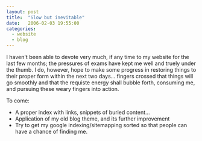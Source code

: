 ```yaml
---
layout: post
title:  "Slow but inevitable"
date:   2006-02-03 19:55:00
categories:
  - website
  - blog
---
```


I haven't been able to devote very much, if any time to my website for the last
few months; the pressures of exams have kept me well and truely under the
thumb. I do, however, hope to make some progress in restoring things to their
proper form within the next two days… fingers crossed that things will go
smoothly and that the requiste energy shall bubble forth, consuming me, and
pursuing these weary fingers into action.

To come:

* A proper index with links, snippets of buried content…
* Application of my old blog theme, and its further improvement
* Try to get my google indexing/sitemapping sorted so that people can have a
chance of finding me.
